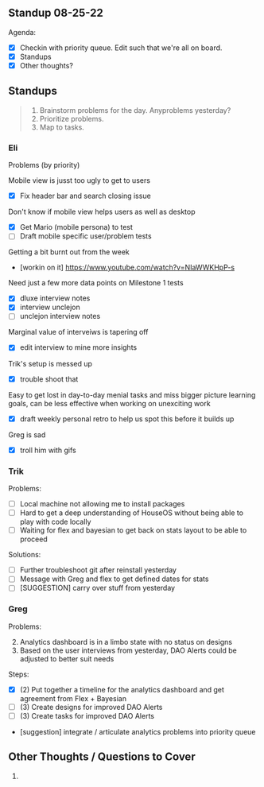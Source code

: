 ## Standup 08-25-22

Agenda:

- [x] Checkin with priority queue. Edit such that we're all on board.
- [x] Standups
- [x] Other thoughts?

## Standups

> 1. Brainstorm problems for the day. Anyproblems yesterday?
> 2. Prioritize problems.
> 3. Map to tasks.

### Eli

Problems (by priority)

Mobile view is jusst too ugly to get to users

- [x] Fix header bar and search closing issue

Don't know if mobile view helps users as well as desktop

- [x] Get Mario (mobile persona) to test
- [ ] Draft mobile specific user/problem tests

Getting a bit burnt out from the week

- [workin on it] https://www.youtube.com/watch?v=NIaWWKHpP-s

Need just a few more data points on Milestone 1 tests

- [x] dluxe interview notes
- [x] interview unclejon
- [ ] unclejon interview notes

Marginal value of interveiws is tapering off

- [x] edit interview to mine more insights

Trik's setup is messed up

- [x] trouble shoot that

Easy to get lost in day-to-day menial tasks and miss bigger picture learning goals, can be less effective when working on unexciting work

- [x] draft weekly personal retro to help us spot this before it builds up

Greg is sad

- [x] troll him with gifs

### Trik

Problems:

- [ ] Local machine not allowing me to install packages
- [ ] Hard to get a deep understanding of HouseOS without being able to play with code locally
- [ ] Waiting for flex and bayesian to get back on stats layout to be able to proceed

Solutions:

- [ ] Further troubleshoot git after reinstall yesterday
- [ ] Message with Greg and flex to get defined dates for stats
- [ ] [SUGGESTION] carry over stuff from yesterday

### Greg

Problems:

2. Analytics dashboard is in a limbo state with no status on designs
3. Based on the user interviews from yesterday, DAO Alerts could be adjusted to better suit needs

Steps:

- [x] (2) Put together a timeline for the analytics dashboard and get agreement from Flex + Bayesian
- [ ] (3) Create designs for improved DAO Alerts
- [ ] (3) Create tasks for improved DAO Alerts
- [suggestion] integrate / articulate analytics problems into priority queue

## Other Thoughts / Questions to Cover

1.
